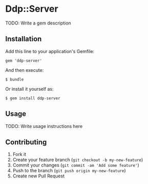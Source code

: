 # Ddp::Server

TODO: Write a gem description

## Installation

Add this line to your application's Gemfile:

    gem 'ddp-server'

And then execute:

    $ bundle

Or install it yourself as:

    $ gem install ddp-server

## Usage

TODO: Write usage instructions here

## Contributing

1. Fork it
2. Create your feature branch (`git checkout -b my-new-feature`)
3. Commit your changes (`git commit -am 'Add some feature'`)
4. Push to the branch (`git push origin my-new-feature`)
5. Create new Pull Request
